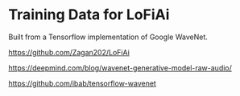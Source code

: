 # Training Data for LoFiAi

Built from a Tensorflow implementation of Google WaveNet.

https://github.com/Zagan202/LoFiAi

https://deepmind.com/blog/wavenet-generative-model-raw-audio/

https://github.com/ibab/tensorflow-wavenet
